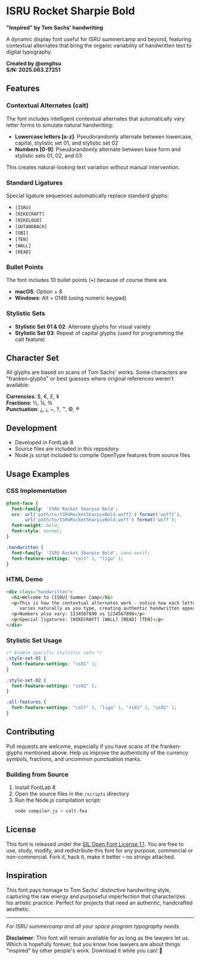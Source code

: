 # ISRU Rocket Sharpie Bold

**"Inspired" by Tom Sachs' handwriting**

A dynamic display font useful for ISRU summercamp and beyond, featuring contextual alternates that bring the organic variability of handwritten text to digital typography.

**Created by @omgitsu**  
**S/N: 2025.063.27251**

## Features

### Contextual Alternates (calt)
The font includes intelligent contextual alternates that automatically vary letter forms to simulate natural handwriting:

- **Lowercase letters [a-z]**: Pseudorandomly alternate between lowercase, capital, stylistic set 01, and stylistic set 02
- **Numbers [0-9]**: Pseudorandomly alternate between base form and stylistic sets 01, 02, and 03

This creates natural-looking text variation without manual intervention.

### Standard Ligatures
Special ligature sequences automatically replace standard glyphs:

- `[ISRU]`
- `[NIKECRAFT]`
- `[NIKELOGO]`
- `[OUTANDBACK]`
- `[OBI]`
- `[TEN]`
- `[WALL]`
- `[READ]`

### Bullet Points
The font includes 10 bullet points (•) because of course there are.
- **macOS**: Option + 8
- **Windows**: Alt + 0149 (using numeric keypad)

### Stylistic Sets
- **Stylistic Set 01 & 02**: Alternate glyphs for visual variety
- **Stylistic Set 03**: Repeat of capital glyphs (used for programming the calt feature)

## Character Set

All glyphs are based on scans of Tom Sachs' works. Some characters are "franken-glyphs" or best guesses where original references weren't available:

**Currencies**: $, €, £, ¥  
**Fractions**: ½, ¼, ¾  
**Punctuation**: ¿, ¡, ~, ‽, ™, ©, ®

## Development

- Developed in FontLab 8
- Source files are included in this repository
- Node.js script included to compile OpenType features from source files

## Usage Examples

### CSS Implementation
```css
@font-face {
  font-family: 'ISRU Rocket Sharpie Bold';
  src: url('path/to/ISRURocketSharpieBold.woff2') format('woff2'),
       url('path/to/ISRURocketSharpieBold.woff') format('woff');
  font-weight: bold;
  font-style: normal;
}

.handwritten {
  font-family: 'ISRU Rocket Sharpie Bold', sans-serif;
  font-feature-settings: "calt" 1, "liga" 1;
}
```

### HTML Demo
```html
<div class="handwritten">
  <h1>Welcome to [ISRU] Summer Camp</h1>
  <p>This is how the contextual alternates work - notice how each letter 
     varies naturally as you type, creating authentic handwritten appeal.</p>
  <p>Numbers also vary: 1234567890 vs 1234567890</p>
  <p>Special ligatures: [NIKECRAFT] [WALL] [READ] [TEN]</p>
</div>
```

### Stylistic Set Usage
```css
/* Enable specific stylistic sets */
.style-set-01 {
  font-feature-settings: "ss01" 1;
}

.style-set-02 {
  font-feature-settings: "ss02" 1;
}

.all-features {
  font-feature-settings: "calt" 1, "liga" 1, "ss01" 1, "ss02" 1;
}
```

## Contributing

Pull requests are welcome, especially if you have scans of the franken-glyphs mentioned above. Help us improve the authenticity of the currency symbols, fractions, and uncommon punctuation marks.

### Building from Source

1. Install FontLab 8
2. Open the source files in the `/scripts` directory
3. Run the Node.js compilation script:
   ```bash
   node compiler.js > calt.fea
   ```

## License

This font is released under the [SIL Open Font License 1.1](https://scripts.sil.org/OFL). You are free to use, study, modify, and redistribute this font for any purpose, commercial or non-commercial. Fork it, hack it, make it better – no strings attached.

## Inspiration

This font pays homage to Tom Sachs' distinctive handwriting style, capturing the raw energy and purposeful imperfection that characterizes his artistic practice. Perfect for projects that need an authentic, handcrafted aesthetic.

---

*For ISRU summercamp and all your space program typography needs.*

**Disclaimer**: This font will remain available for as long as the lawyers let us. Which is hopefully forever, but you know how lawyers are about things "inspired" by other people's work. Download it while you can! 🚀